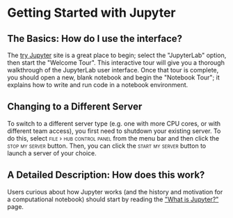 # Getting Started with Jupyter

## The Basics: How do I use the interface?
The [try Jupyter](https://try.jupyter.org) site is a great place to begin; select the "JupyterLab" option, then start the "Welcome Tour". This interactive tour will give you a thorough walkthrough of the JupyterLab user interface. Once that tour is complete, you should open a new, blank notebook and begin the "Notebook Tour"; it explains how to write and run code in a notebook environment.

## Changing to a Different Server
To switch to a different server type (e.g. one with more CPU cores, or with different team access), you first need to shutdown your existing server. To do this, select <span style="font-variant:small-caps;">file › hub control panel</span> from the menu bar and then click the <span style="font-variant:small-caps;">stop my server</span> button. Then, you can click the <span style="font-variant:small-caps;">start my server</span> button to launch a server of your choice.


## A Detailed Description: How does this work?
Users curious about how Jupyter works (and the history and motivation for a computational notebook) should start by reading the ["What is Jupyter?"](https://docs.jupyter.org/en/latest/what_is_jupyter.html) page.